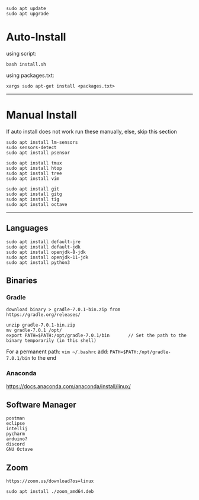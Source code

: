     sudo apt update
    sudo apt upgrade
   
# Auto-Install
using script:

    bash install.sh
 
using packages.txt:

    xargs sudo apt-get install <packages.txt>

-----------------------------------------
    
# Manual Install
If auto install does not work run these manually, else, skip this section

    sudo apt install lm-sensors
    sudo sensors-detect
    sudo apt install psensor
    
    sudo apt install tmux
    sudo apt install htop
    sudo apt install tree
    sudo apt install vim
    
    sudo apt install git
    sudo apt install gitg
    sudo apt install tig
    sudo apt install octave
-----------------------------------------

## Languages

    sudo apt install default-jre
    sudo apt install default-jdk
    sudo apt install openjdk-8-jdk
    sudo apt install openjdk-11-jdk
    sudo apt install python3

## Binaries

   ### Gradle
    download binary > gradle-7.0.1-bin.zip from https://gradle.org/releases/
    
    unzip gradle-7.0.1-bin.zip
    mv gradle-7.0.1 /opt/
    export PATH=$PATH:/opt/gradle-7.0.1/bin       // Set the path to the binary temporarily (in this shell)

   For a permanent path: `vim ~/.bashrc`
    add: `PATH=$PATH:/opt/gradle-7.0.1/bin` to the end
    
   ### Anaconda 
   https://docs.anaconda.com/anaconda/install/linux/
      
   ## Software Manager
  
    postman
    eclipse
    intellij
    pycharm
    arduino?
    discord
    GNU Octave
  
  ## Zoom
  
    https://zoom.us/download?os=linux
    
    sudo apt install ./zoom_amd64.deb
    
    

    

